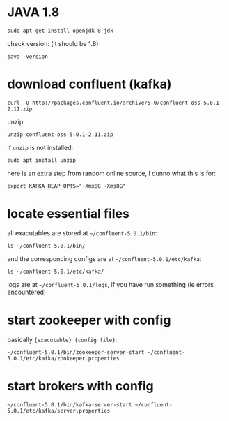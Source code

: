 # JAVA 1.8
```
sudo apt-get install openjdk-8-jdk
```
check version: (it should be 1.8)
```
java -version
```

# download confluent (kafka)
```
curl -O http://packages.confluent.io/archive/5.0/confluent-oss-5.0.1-2.11.zip
```
unzip: 
```
unzip confluent-oss-5.0.1-2.11.zip
```
if `unzip` is not installed: 
```
sudo apt install unzip
```
here is an extra step from random online source, I dunno what this is for: 
```
export KAFKA_HEAP_OPTS="-Xmx8G -Xms8G"
```

# locate essential files 
all exacutables are stored at `~/confluent-5.0.1/bin`: 
```
ls ~/confluent-5.0.1/bin/
```
and the corresponding configs are at `~/confluent-5.0.1/etc/kafka`:  
```
ls ~/confluent-5.0.1/etc/kafka/
```
logs are at `~/confluent-5.0.1/logs`, if you have run something (ie errors encountered)

# start zookeeper with config
basically `{exacutable} {config file}`: 
```
~/confluent-5.0.1/bin/zookeeper-server-start ~/confluent-5.0.1/etc/kafka/zookeeper.properties
```

# start brokers with config
```
~/confluent-5.0.1/bin/kafka-server-start ~/confluent-5.0.1/etc/kafka/server.properties
```